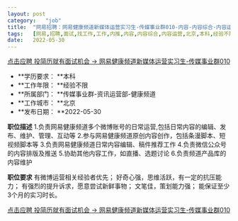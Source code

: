 ```yaml
---
layout:	post
category:	"job"
title:	"网易招聘：网易健康频道新媒体运营实习生-传媒事业群010-内容-内容综合-内容运营-北京本科经验不限"
tags:	[网易,招聘,面试,找工作,工作,内推,内容,内容综合,内容运营,北京,本科,经验不限]
date:	2022-05-30
---
```


[点击应聘 投简历就有面试机会 -> 网易健康频道新媒体运营实习生-传媒事业群010](http://mobile.bole.netease.com/bole/boleDetail?id=40565&employeeId=346f03c3cda5f04c&key=all)



- **学历要求： **本科
- **工作年限： **经验不限
- **所属部门： **传媒事业群-资讯运营部-健康频道
- **工作城市： **北京
- **发布日期： **2022-05-30



**职位描述**
1.负责网易健康频道多个微博账号的日常运营,包括日常内容的编辑、发布、维护、管理、互动等
2.参与网易健康频道原创内容创作，包括条漫脚本、短视频脚本等
3.负责网易健康频道日常内容编辑、稿件推荐工作
4.负责微信公众号的内容排版及推送
5.协助其他内容工作，如直播、选题讨论
6.负责频道产品库的内容维护



**职位要求**
有微博运营相关经验者优先；
好奇心强，思维活跃，有一定的抗压能力；
有强烈的提升诉求，愿意尝试新鲜事物；
文笔佳，策划能力强；
能保证至少3个月的实习时长。



[点击应聘 投简历就有面试机会 -> 网易健康频道新媒体运营实习生-传媒事业群010](http://mobile.bole.netease.com/bole/boleDetail?id=40565&employeeId=346f03c3cda5f04c&key=all)